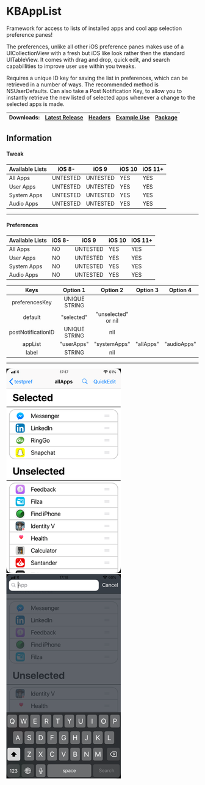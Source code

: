 # KBAppList
Framework for access to lists of installed apps and cool app selection preference panes!

The preferences, unlike all other iOS preference panes makes use of a UICollectionView with a fresh but iOS like look rather then the standard UITableView.
It comes with drag and drop, quick edit, and search capabillities to improve user use within you tweaks.

Requires a unique ID key for saving the list in preferences, which can be retrieved in a number of ways. The recommended method is NSUserDefaults.
Can also take a Post Notification Key, to allow you to instantly retrieve the new listed of selected apps whenever a change to the selected apps is made.

|Downloads:| [Latest Release](https://github.com/kanesbetas/KBAppList/releases/latest) | [Headers](https://github.com/kanesbetas/KBAppList/tree/master/kbapplist/headers)  | [Example Use](https://github.com/kanesbetas/KBAppList/tree/master/kbapplist/Example)  | [Package](https://github.com/kanesbetas/KBAppList/tree/master/kbapplist/packages)  |
|----------|--------------------------|----------|----------|----------|

## Information

#### Tweak
| Available Lists | iOS 8- | iOS 9 | iOS 10 | iOS 11+ |
|--------------------------|----------|----------|--------|--------|
| All Apps                 | UNTESTED | UNTESTED | YES    | YES    |
| User Apps                | UNTESTED | UNTESTED | YES    | YES    |
| System Apps              | UNTESTED | UNTESTED | YES    | YES    |
| Audio Apps               | UNTESTED | UNTESTED | YES    | YES    |

---
#### Preferences
| Available Lists | iOS 8- | iOS 9 | iOS 10 | iOS 11+ |
|--------------------------|----------|----------|--------|--------|
| All Apps                 |    NO    | UNTESTED |  YES   |  YES   |
| User Apps                |    NO    | UNTESTED |  YES   |  YES   |
| System Apps              |    NO    | UNTESTED |  YES   |  YES   |
| Audio Apps               |    NO    | UNTESTED |  YES   |  YES   |

|        Keys        |    Option 1   |       Option 2      | Option 3 |  Option 4 |
|:------------------:|:-------------:|:-------------------:|:--------:|:---------:|
|   preferencesKey   | UNIQUE STRING |                     |          |           |
|       default      |   "selected"  | "unselected" or nil |          |           |
| postNotificationID | UNIQUE STRING |         nil         |          |           |
|       appList      |   "userApps"  |     "systemApps"    | "allApps"|"audioApps"|
|        label       |     STRING    |         nil         |          |           |

---

![KBAppList](repo_assets/KBAppList.png)
![KBAppList](repo_assets/search.png)
